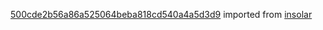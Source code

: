 [500cde2b56a86a525064beba818cd540a4a5d3d9](https://github.com/insolar/insolar/commit/500cde2b56a86a525064beba818cd540a4a5d3d9) imported from [insolar](https://github.com/insolar/insolar)
